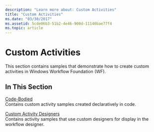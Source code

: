 ```yaml
---
description: "Learn more about: Custom Activities"
title: "Custom Activities"
ms.date: "03/30/2017"
ms.assetid: 5cde06b3-51b2-4e46-900d-11140bae77f4
ms.topic: article
---
```

# Custom Activities

This section contains samples that demonstrate how to create custom activities in Windows Workflow Foundation (WF).  
  
## In This Section  

 [Code-Bodied](code-bodied.md)  
 Contains custom activity samples created declaratively in code.
  
 [Custom Activity Designers](custom-activity-designers.md)  
 Contains activity samples that use custom designers for display in the workflow designer.
